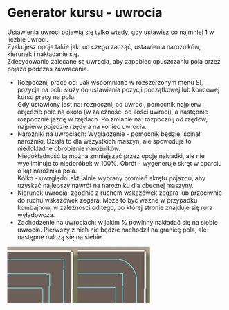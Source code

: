 # Generator kursu - uwrocia  
Ustawienia uwroci pojawią się tylko wtedy, gdy ustawisz co najmniej 1 w liczbie uwroci.  
Zyskujesz opcje takie jak: od czego zacząć, ustawienia narożników, kierunek i nakładanie się.  
Zdecydowanie zalecane są uwrocia, aby zapobiec opuszczaniu pola przez pojazd podczas zawracania.  


- Rozpocznij pracę od: Jak wspomniano w rozszerzonym menu SI, pozycja na polu służy do ustawiania pozycji początkowej lub końcowej kursu pracy na polu.  
Gdy ustawiony jest na: rozpocznij od uwroci, pomocnik najpierw objedzie pole na około (w zależności od ilości uwroci), a następnie rozpocznie jazdę w rzędach. Po zmianie na: rozpocznij od rzędów, najpierw pojedzie rzędy a na koniec uwrocia.  
- Narożniki na uwrociach: Wygładzenie - pomocnik będzie 'ścinał' narożniki. Działa to dla wszystkich maszyn, ale spowoduje to niedokładne obrobienie narożników.  
Niedokładność tą można zmniejszać przez opcję nakładki, ale nie wyeliminuje to niedoróbek w 100%. Obrót - wygeneruje skręt w oparciu o kąt narożnika pola.  
Kółko - uwzględni aktualnie wybrany promień skrętu pojazdu, aby uzyskać najlepszy nawrót na narożniku dla obecnej maszyny.  
- Kierunek uwrocia: zgodnie z ruchem wskazówek zegara lub przeciwnie do ruchu wskazówek zegara. Może to być ważne w przypadku kombajnów, w zależności od tego, po której stronie znajduje się rura wyładowcza.  
- Zachodzenie na uwrociach: w jakim % powinny nakładać się na siebie uwrocia. Pierwszy z nich nie będzie nachodził na granicę pola, ale następne nałożą się na siebie.  


![Image](../assets/images/sharproundcorner_0_0_330_130.png)

